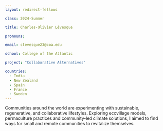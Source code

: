 ```yaml
---
layout: redirect-fellows

class: 2024-Summer

title: Charles-Olivier Lévesque

pronouns: 

email: clevesque23@coa.edu

school: College of the Atlantic

project: "Collaborative Alternatives"

countries:
  - India
  - New Zealand
  - Spain
  - France
  - Sweden
---
```


Communities around the world are experimenting with sustainable, regenerative, and collaborative lifestyles. Exploring ecovillage models, permaculture practices and community-led climate solutions, I aimed to find ways for small and remote communities to revitalize themselves.